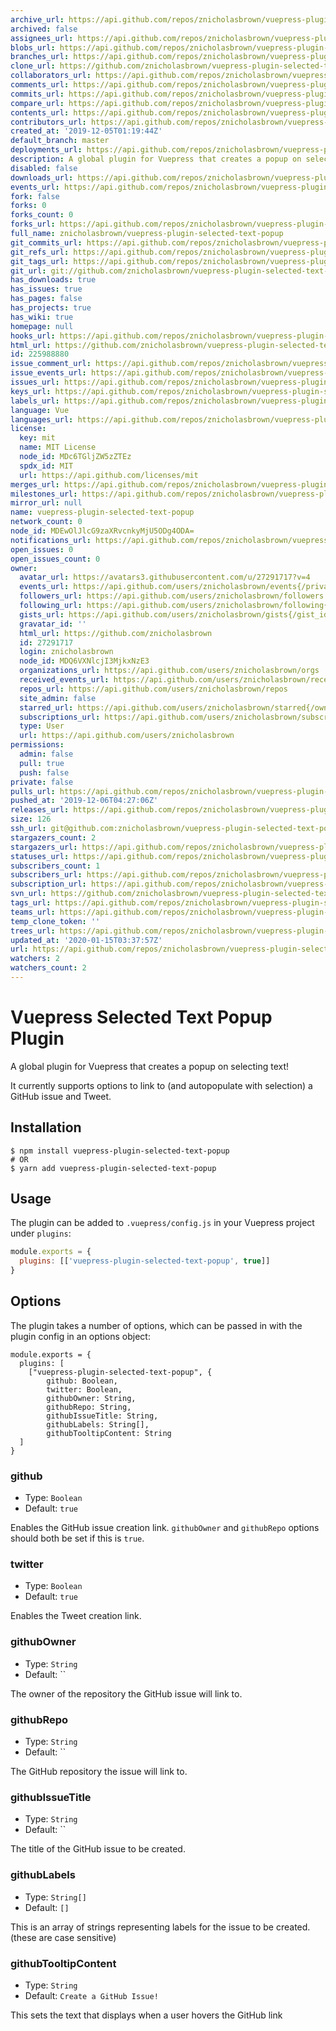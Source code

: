```yaml
---
archive_url: https://api.github.com/repos/znicholasbrown/vuepress-plugin-selected-text-popup/{archive_format}{/ref}
archived: false
assignees_url: https://api.github.com/repos/znicholasbrown/vuepress-plugin-selected-text-popup/assignees{/user}
blobs_url: https://api.github.com/repos/znicholasbrown/vuepress-plugin-selected-text-popup/git/blobs{/sha}
branches_url: https://api.github.com/repos/znicholasbrown/vuepress-plugin-selected-text-popup/branches{/branch}
clone_url: https://github.com/znicholasbrown/vuepress-plugin-selected-text-popup.git
collaborators_url: https://api.github.com/repos/znicholasbrown/vuepress-plugin-selected-text-popup/collaborators{/collaborator}
comments_url: https://api.github.com/repos/znicholasbrown/vuepress-plugin-selected-text-popup/comments{/number}
commits_url: https://api.github.com/repos/znicholasbrown/vuepress-plugin-selected-text-popup/commits{/sha}
compare_url: https://api.github.com/repos/znicholasbrown/vuepress-plugin-selected-text-popup/compare/{base}...{head}
contents_url: https://api.github.com/repos/znicholasbrown/vuepress-plugin-selected-text-popup/contents/{+path}
contributors_url: https://api.github.com/repos/znicholasbrown/vuepress-plugin-selected-text-popup/contributors
created_at: '2019-12-05T01:19:44Z'
default_branch: master
deployments_url: https://api.github.com/repos/znicholasbrown/vuepress-plugin-selected-text-popup/deployments
description: A global plugin for Vuepress that creates a popup on selecting text!
disabled: false
downloads_url: https://api.github.com/repos/znicholasbrown/vuepress-plugin-selected-text-popup/downloads
events_url: https://api.github.com/repos/znicholasbrown/vuepress-plugin-selected-text-popup/events
fork: false
forks: 0
forks_count: 0
forks_url: https://api.github.com/repos/znicholasbrown/vuepress-plugin-selected-text-popup/forks
full_name: znicholasbrown/vuepress-plugin-selected-text-popup
git_commits_url: https://api.github.com/repos/znicholasbrown/vuepress-plugin-selected-text-popup/git/commits{/sha}
git_refs_url: https://api.github.com/repos/znicholasbrown/vuepress-plugin-selected-text-popup/git/refs{/sha}
git_tags_url: https://api.github.com/repos/znicholasbrown/vuepress-plugin-selected-text-popup/git/tags{/sha}
git_url: git://github.com/znicholasbrown/vuepress-plugin-selected-text-popup.git
has_downloads: true
has_issues: true
has_pages: false
has_projects: true
has_wiki: true
homepage: null
hooks_url: https://api.github.com/repos/znicholasbrown/vuepress-plugin-selected-text-popup/hooks
html_url: https://github.com/znicholasbrown/vuepress-plugin-selected-text-popup
id: 225988880
issue_comment_url: https://api.github.com/repos/znicholasbrown/vuepress-plugin-selected-text-popup/issues/comments{/number}
issue_events_url: https://api.github.com/repos/znicholasbrown/vuepress-plugin-selected-text-popup/issues/events{/number}
issues_url: https://api.github.com/repos/znicholasbrown/vuepress-plugin-selected-text-popup/issues{/number}
keys_url: https://api.github.com/repos/znicholasbrown/vuepress-plugin-selected-text-popup/keys{/key_id}
labels_url: https://api.github.com/repos/znicholasbrown/vuepress-plugin-selected-text-popup/labels{/name}
language: Vue
languages_url: https://api.github.com/repos/znicholasbrown/vuepress-plugin-selected-text-popup/languages
license:
  key: mit
  name: MIT License
  node_id: MDc6TGljZW5zZTEz
  spdx_id: MIT
  url: https://api.github.com/licenses/mit
merges_url: https://api.github.com/repos/znicholasbrown/vuepress-plugin-selected-text-popup/merges
milestones_url: https://api.github.com/repos/znicholasbrown/vuepress-plugin-selected-text-popup/milestones{/number}
mirror_url: null
name: vuepress-plugin-selected-text-popup
network_count: 0
node_id: MDEwOlJlcG9zaXRvcnkyMjU5ODg4ODA=
notifications_url: https://api.github.com/repos/znicholasbrown/vuepress-plugin-selected-text-popup/notifications{?since,all,participating}
open_issues: 0
open_issues_count: 0
owner:
  avatar_url: https://avatars3.githubusercontent.com/u/27291717?v=4
  events_url: https://api.github.com/users/znicholasbrown/events{/privacy}
  followers_url: https://api.github.com/users/znicholasbrown/followers
  following_url: https://api.github.com/users/znicholasbrown/following{/other_user}
  gists_url: https://api.github.com/users/znicholasbrown/gists{/gist_id}
  gravatar_id: ''
  html_url: https://github.com/znicholasbrown
  id: 27291717
  login: znicholasbrown
  node_id: MDQ6VXNlcjI3MjkxNzE3
  organizations_url: https://api.github.com/users/znicholasbrown/orgs
  received_events_url: https://api.github.com/users/znicholasbrown/received_events
  repos_url: https://api.github.com/users/znicholasbrown/repos
  site_admin: false
  starred_url: https://api.github.com/users/znicholasbrown/starred{/owner}{/repo}
  subscriptions_url: https://api.github.com/users/znicholasbrown/subscriptions
  type: User
  url: https://api.github.com/users/znicholasbrown
permissions:
  admin: false
  pull: true
  push: false
private: false
pulls_url: https://api.github.com/repos/znicholasbrown/vuepress-plugin-selected-text-popup/pulls{/number}
pushed_at: '2019-12-06T04:27:06Z'
releases_url: https://api.github.com/repos/znicholasbrown/vuepress-plugin-selected-text-popup/releases{/id}
size: 126
ssh_url: git@github.com:znicholasbrown/vuepress-plugin-selected-text-popup.git
stargazers_count: 2
stargazers_url: https://api.github.com/repos/znicholasbrown/vuepress-plugin-selected-text-popup/stargazers
statuses_url: https://api.github.com/repos/znicholasbrown/vuepress-plugin-selected-text-popup/statuses/{sha}
subscribers_count: 1
subscribers_url: https://api.github.com/repos/znicholasbrown/vuepress-plugin-selected-text-popup/subscribers
subscription_url: https://api.github.com/repos/znicholasbrown/vuepress-plugin-selected-text-popup/subscription
svn_url: https://github.com/znicholasbrown/vuepress-plugin-selected-text-popup
tags_url: https://api.github.com/repos/znicholasbrown/vuepress-plugin-selected-text-popup/tags
teams_url: https://api.github.com/repos/znicholasbrown/vuepress-plugin-selected-text-popup/teams
temp_clone_token: ''
trees_url: https://api.github.com/repos/znicholasbrown/vuepress-plugin-selected-text-popup/git/trees{/sha}
updated_at: '2020-01-15T03:37:57Z'
url: https://api.github.com/repos/znicholasbrown/vuepress-plugin-selected-text-popup
watchers: 2
watchers_count: 2
---
```


# Vuepress Selected Text Popup Plugin

A global plugin for Vuepress that creates a popup on selecting text!

It currently supports options to link to (and autopopulate with selection) a GitHub issue and Tweet.

## Installation

```
$ npm install vuepress-plugin-selected-text-popup
# OR
$ yarn add vuepress-plugin-selected-text-popup
```

## Usage

The plugin can be added to `.vuepress/config.js` in your Vuepress project under `plugins`:

```javascript
module.exports = {
  plugins: [['vuepress-plugin-selected-text-popup', true]]
}
```

## Options

The plugin takes a number of options, which can be passed in with the plugin config in an options object:

```
module.exports = {
  plugins: [
    ["vuepress-plugin-selected-text-popup", {
        github: Boolean,
        twitter: Boolean,
        githubOwner: String,
        githubRepo: String,
        githubIssueTitle: String,
        githubLabels: String[],
        githubTooltipContent: String
  ]
}
```

### github

- Type: `Boolean`
- Default: `true`

Enables the GitHub issue creation link.
`githubOwner` and `githubRepo` options should both be set if this is `true`.

### twitter

- Type: `Boolean`
- Default: `true`

Enables the Tweet creation link.

### githubOwner

- Type: `String`
- Default: ``

The owner of the repository the GitHub issue will link to.

### githubRepo

- Type: `String`
- Default: ``

The GitHub repository the issue will link to.

### githubIssueTitle

- Type: `String`
- Default: ``

The title of the GitHub issue to be created.

### githubLabels

- Type: `String[]`
- Default: `[]`

This is an array of strings representing labels for the issue to be created. (these are case sensitive)

### githubTooltipContent

- Type: `String`
- Default: `Create a GitHub Issue!`

This sets the text that displays when a user hovers the GitHub link
